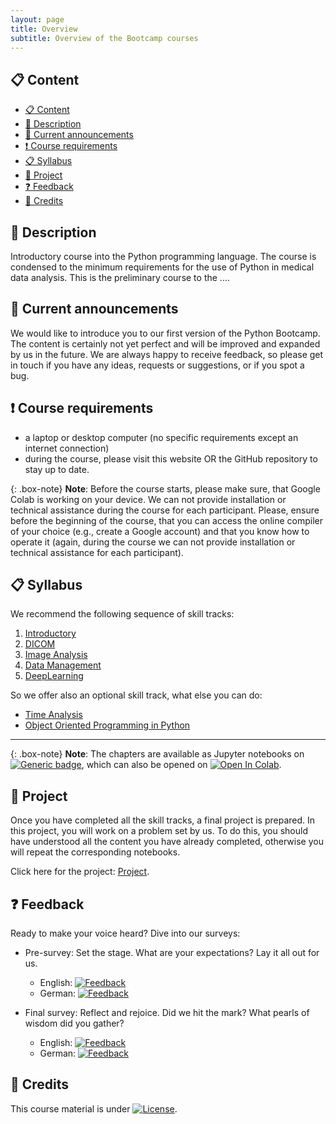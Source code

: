 ```yaml
---
layout: page
title: Overview
subtitle: Overview of the Bootcamp courses 
---
```


## 📋 Content
- [📋 Content](#-content)
- [📄 Description](#-description)
- [📣 Current announcements](#-current-announcements)
- [❗ Course requirements](#-course-requirements)
- [📋 Syllabus](#-syllabus)
- [🚩 Project](#-project)
- [❓ Feedback](#-feedback)
- [🙏 Credits](#-credits)


## 📄 Description
Introductory course into the Python programming language. The course is condensed to the minimum requirements for the use of Python in medical data analysis. This is the preliminary course to the ....


## 📣 Current announcements
We would like to introduce you to our first version of the Python Bootcamp. The content is certainly not yet perfect and will be improved and expanded by us in the future. We are always happy to receive feedback, so please get in touch if you have any ideas, requests or suggestions, or if you spot a bug.


## ❗ Course requirements
- a laptop or desktop computer (no specific requirements except an internet connection)
- during the course, please visit this website OR the GitHub repository to stay up to date.

{: .box-note}
**Note**: Before the course starts, please make sure, that Google Colab is working on your device. We can not provide installation or technical assistance during the course for each participant. Please, ensure before the beginning of the course, that you can access the online compiler of your choice (e.g., create a Google account) and that you know how to operate it (again, during the course we can not provide installation or technical assistance for each participant).


## 📋 Syllabus
We recommend the following sequence of skill tracks:
1. [Introductory](./python_basics.md)
2. [DICOM](./dicom.md)
3. [Image Analysis](./image_analysis.md)
4. [Data Management](./data_management.md)
5. [DeepLearning](./deep_learning.md)

So we offer also an optional skill track, what else you can do:
- [Time Analysis](./time_analysis.md)
- [Object Oriented Programming in Python](./object_oriented_programming.md)

---

{: .box-note}
**Note**: The chapters are available as Jupyter notebooks on <a href="https://github.com/University-Clinic-of-Neuroradiology/python-bootcamp/main"><img src="https://img.shields.io/badge/Go%20to-GitHub-green.svg" alt="Generic badge" /></a>, which can also be opened on <a href="https://colab.research.google.com/github/University-Clinic-of-Neuroradiology/python-bootcamp/blob/main"><img src="https://colab.research.google.com/assets/colab-badge.svg" alt="Open In Colab"/></a>.


## 🚩 Project
Once you have completed all the skill tracks, a final project is prepared. In this project, you will work on a problem set by us. To do this, you should have understood all the content you have already completed, otherwise you will repeat the corresponding notebooks.

Click here for the project: [Project](./project.md).


## ❓ Feedback
Ready to make your voice heard? Dive into our surveys:

- Pre-survey: Set the stage. What are your expectations? Lay it all out for us.
  - English: [![Feedback](https://img.shields.io/badge/Feedback-red.svg)](https://forms.gle/yb4ALTYZNqP9iMYMA)
  - German: [![Feedback](https://img.shields.io/badge/Feedback-red.svg)](https://forms.gle/6BqMkjzTYnbCj2Jo6)

- Final survey: Reflect and rejoice. Did we hit the mark? What pearls of wisdom did you gather?
  - English: [![Feedback](https://img.shields.io/badge/Feedback-red.svg)](https://forms.gle/1CAPNZQUXqmMaQYr6)
  - German: [![Feedback](https://img.shields.io/badge/Feedback-red.svg)](https://forms.gle/JLGC237pbgSWyrv3A)


## 🙏 Credits
This course material is under [![License](https://img.shields.io/badge/license-Apache%202.0-green.svg)](https://opensource.org/licenses/Apache-2.0).
